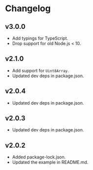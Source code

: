 # Changelog

## v3.0.0
- Add typings for TypeScript.
- Drop support for old Node.js < 10.

## v2.1.0
- Add support for `Uint8Array`.
- Updated dev deps in package.json.

## v2.0.4
- Updated dev deps in package.json.

## v2.0.3
- Updated dev deps in package.json.

## v2.0.2
- Added package-lock.json.
- Updated the example in README.md.
